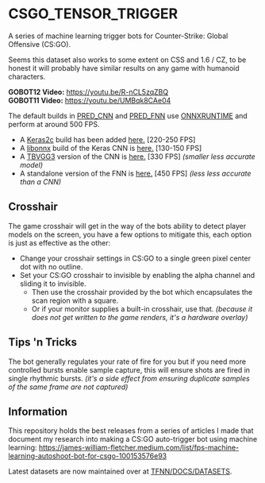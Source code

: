 # CSGO_TENSOR_TRIGGER
A series of machine learning trigger bots for Counter-Strike: Global Offensive (CS:GO).

Seems this dataset also works to some extent on CSS and 1.6 / CZ, to be honest it will probably have similar results on any game with humanoid characters.

**GOBOT12 Video:** https://youtu.be/R-nCL5zqZBQ<br>
**GOBOT11 Video:** https://youtu.be/UMBqk8CAe04

The default builds in [PRED_CNN](GOBOT15/PRED_CNN) and [PRED_FNN](GOBOT15/PRED_FNN) use [ONNXRUNTIME](https://onnxruntime.ai/) and perform at around 500 FPS.

- A [Keras2c](https://github.com/f0uriest/keras2c) build has been added [here.](GOBOT15/KERAS2C) [220-250 FPS]
- A [libonnx](https://github.com/xboot/libonnx) build of the Keras CNN is [here.](GOBOT15/LIBONNX) [130-150 FPS]
- A [TBVGG3](https://github.com/TFNN/TBVGG3) version of the CNN is [here.](GOBOT15/TBVGG3) [330 FPS] _(smaller less accurate model)_
- A standalone version of the FNN is [here.](https://gist.github.com/mrbid/c1216704ef2c429f973ccc1143a057d8) [450 FPS] _(less less accurate than a CNN)_

## Crosshair

The game crosshair will get in the way of the bots ability to detect player models on the screen, you have a few options to mitigate this, each option is just as effective as the other:
- Change your crosshair settings in CS:GO to a single green pixel center dot with no outline.
- Set your CS:GO crosshair to invisible by enabling the alpha channel and sliding it to invisible.
  - Then use the crosshair provided by the bot which encapsulates the scan region with a square.
  - Or if your monitor supplies a built-in crosshair, use that. _(because it does not get written to the game renders, it's a hardware overlay)_

## Tips 'n Tricks

The bot generally regulates your rate of fire for you but if you need more controlled bursts enable sample capture, this will ensure shots are fired in single rhythmic bursts. _(it's a side effect from ensuring duplicate samples of the same frame are not captured)_

## Information

This repository holds the best releases from a series of articles I made that document my research into making a CS:GO auto-trigger bot using machine learning: https://james-william-fletcher.medium.com/list/fps-machine-learning-autoshoot-bot-for-csgo-100153576e93

Latest datasets are now maintained over at [TFNN/DOCS/DATASETS](https://github.com/TFNN/DOCS/tree/main/DATASETS).
